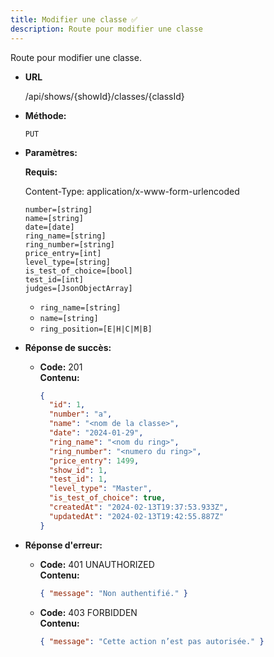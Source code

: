 ```yaml
---
title: Modifier une classe ✅
description: Route pour modifier une classe
---
```


Route pour modifier une classe.

- **URL**

  /api/shows/{showId}/classes/{classId}

- **Méthode:**

  `PUT`

- **Paramètres:**

  **Requis:**

  Content-Type: application/x-www-form-urlencoded

  `number=[string]`<br>
  `name=[string]`<br>
  `date=[date]`<br>
  `ring_name=[string]`<br>
  `ring_number=[string]`<br>
  `price_entry=[int]`<br>
  `level_type=[string]`<br>
  `is_test_of_choice=[bool]`<br>
  `test_id=[int]`<br>
  `judges=[JsonObjectArray]`<br>
  - `ring_name=[string]`
  - `name=[string]`
  - `ring_position=[E|H|C|M|B]`

- **Réponse de succès:**

  - **Code:** 201 <br />
    **Contenu:**
    ```json
    {
      "id": 1,
      "number": "a",
      "name": "<nom de la classe>",
      "date": "2024-01-29",
      "ring_name": "<nom du ring>",
      "ring_number": "<numero du ring>",
      "price_entry": 1499,
      "show_id": 1,
      "test_id": 1,
      "level_type": "Master",
      "is_test_of_choice": true,
      "createdAt": "2024-02-13T19:37:53.933Z",
      "updatedAt": "2024-02-13T19:42:55.887Z"
    }
    ```

- **Réponse d'erreur:**

  - **Code:** 401 UNAUTHORIZED <br />
    **Contenu:**

    ```json
    { "message": "Non authentifié." }
    ```

  - **Code:** 403 FORBIDDEN <br />
    **Contenu:**
    ```json
    { "message": "Cette action n’est pas autorisée." }
    ```
